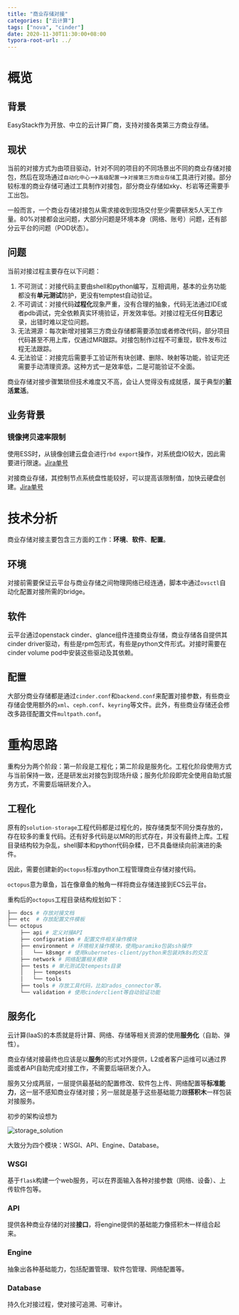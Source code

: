 ```yaml
---
title: "商业存储对接"
categories: ["云计算"]
tags: ["nova", "cinder"]
date: 2020-11-30T11:30:00+08:00
typora-root-url: ../
---
```


# 概览

## 背景

EasyStack作为开放、中立的云计算厂商，支持对接各类第三方商业存储。

## 现状

当前的对接方式为由项目驱动，针对不同的项目的不同场景出不同的商业存储对接包，然后在现场通过`自动化中心`-->`高级配置`-->`对接第三方商业存储`工具进行对接。部分较标准的商业存储可通过工具制作对接包，部分商业存储如xky、杉岩等还需要手工出包。

一般而言，一个商业存储对接包从需求接收到现场交付至少需要研发5人天工作量。80%对接都会出问题，大部分问题是环境本身（网络、账号）问题，还有部分云平台的问题（POD状态）。

## 问题

当前对接过程主要存在以下问题：

1. 不可测试：对接代码主要由shell和python编写，互相调用，基本的业务功能都没有**单元测试**防护，更没有temptest自动验证。
2. 不可调试：对接代码**过程化**现象严重，没有合理的抽象，代码无法通过IDE或者pdb调试，完全依赖真实环境验证，开发效率低。对接过程无任何**日志**记录，出错时难以定位问题。
3. 无法溯源：每次新增对接第三方商业存储都需要添加或者修改代码，部分项目代码甚至不用上库，仅通过MR跟踪。对接包制作过程不可重现，软件发布过程无法跟踪。
4. 无法验证：对接完后需要手工验证所有块创建、删除、映射等功能，验证完还需要手动清理资源。这种方式一是效率低，二是可能验证不全面。

商业存储对接步骤繁琐但技术难度又不高，会让人觉得没有成就感，属于典型的**脏活累活**。

## 业务背景

### 镜像拷贝速率限制

使用ESS时，从镜像创建云盘会进行`rbd export`操作，对系统盘IO较大，因此需要进行限速。[Jira单号](https://easystack.atlassian.net/browse/EAS-22329)

对接商业存储，其控制节点系统盘性能较好，可以提高该限制值，加快云硬盘创建。[Jira单号](https://easystack.atlassian.net/browse/EAS-35159)

# 技术分析

商业存储对接主要包含三方面的工作：**环境**、**软件**、**配置**。

## 环境

对接前需要保证云平台与商业存储之间物理网络已经连通，脚本中通过`ovsctl`自动化配置对接所需的bridge。

## 软件

云平台通过openstack cinder、glance组件连接商业存储，商业存储各自提供其cinder driver驱动，有些是rpm包形式，有些是python文件形式。对接时需要在cinder volume pod中安装这些驱动及其依赖。

## 配置

大部分商业存储都是通过`cinder.conf`和`backend.conf`来配置对接参数，有些商业存储会使用额外的`xml`、`ceph.conf`、`keyring`等文件。此外，有些商业存储还会修改多路径配置文件`multpath.conf`。

# 重构思路

重构分为两个阶段：第一阶段是工程化；第二阶段是服务化。工程化阶段使用方式与当前保持一致，还是研发出对接包到现场升级；服务化阶段即完全使用自助式服务方式，不需要后端研发介入。

## 工程化

原有的`solution-storage`工程代码都是过程化的，按存储类型不同分类存放的，存在较多的重复代码。还有好多代码是以MR的形式存在，并没有最终上库。工程目录结构较为杂乱，shell脚本和python代码杂糅，已不具备继续向前演进的条件。

因此，需要创建新的`octopus`标准python工程管理商业存储对接代码。

`octopus`意为章鱼，旨在像章鱼的触角一样将商业存储连接到ECS云平台。

重构后的`octopus`工程目录结构规划如下：

```python
├── docs # 存放对接文档
├── etc  # 存放配置文件模板
└── octopus
    ├── api # 定义对接API
    ├── configuration # 配置文件相关操作模块
    ├── environment # 环境相关操作模块，使用paramiko包装ssh操作
    │   └── k8smgr # 使用kubernetes-client/python来包装对k8s的交互
    ├── network # 网络配置相关模块
    ├── tests # 单元测试及tempests目录
    │   ├── tempests
    │   └── tools
    ├── tools # 存放工具代码，比如rados_connector等。
    └── validation # 使用cinderclient等自动验证功能
```

## 服务化

云计算(IaaS)的本质就是将计算、网络、存储等相关资源的使用**服务化**（自助、弹性）。

商业存储对接最终也应该是以**服务**的形式对外提供，L2或者客户运维可以通过界面或者API自助完成对接工作，不需要后端研发介入。

服务又分成两层，一层提供最基础的配置修改、软件包上传、网络配置等**标准能力**，这一层不感知商业存储对接；另一层就是基于这些基础能力跟**搭积木**一样包装对接服务。

初步的架构设想为

![storage_solution](/imgs/storage_solution.png)

大致分为四个模块：WSGI、API、Engine、Database。

### WSGI

基于`flask`构建一个web服务，可以在界面输入各种对接参数（网络、设备）、上传软件包等。

### API

提供各种商业存储的对接**接口**，将engine提供的基础能力像搭积木一样组合起来。

### Engine

抽象出各种基础能力，包括配置管理、软件包管理、网络配置等。

### Database

持久化对接过程，使对接可追溯、可审计。